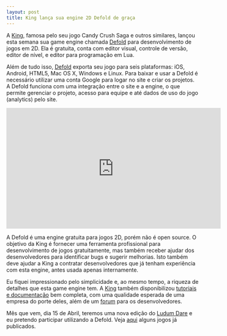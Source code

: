 ```yaml
---
layout: post
title: King lança sua engine 2D Defold de graça
---
```


A [King](https://king.com), famosa pelo seu jogo Candy Crush Saga e outros similares, lançou esta semana sua game engine chamada [Defold](http://www.defold.com/) para desenvolvimento de jogos em 2D. Ela é gratuita, conta com editor visual, controle de versão, editor de nível, e editor para programação em Lua.

Além de tudo isso, [Defold](http://www.defold.com/defold/) exporta seu jogo para seis plataformas: iOS, Android, HTML5, Mac OS X, Windows e Linux. Para baixar e usar a Defold é necessário utilizar uma conta Google para logar no site e criar os projetos. A Defold funciona com uma integração entre o site e a engine, o que permite gerenciar o projeto, acesso para equipe e até dados de uso do jogo (analytics) pelo site.

<iframe width="560" height="315" src="https://www.youtube.com/embed/QTiX_4tGXXA" frameborder="0" allowfullscreen></iframe>

A Defold é uma engine gratuita para jogos 2D, porém não é open source. O objetivo da King é fornecer uma ferramenta profissional para desenvolvimento de jogos gratuitamente, mas também receber ajudar dos desenvolvedores para identificar bugs e sugerir melhorias. Isto também deve ajudar a King a contratar desenvolvedores que já tenham experiência com esta engine, antes usada apenas internamente.

Eu fiquei impressionado pelo simplicidade e, ao mesmo tempo, a riqueza de detalhes que esta game engine tem. A [King](https://king.com) também disponibilizou [tutoriais e documentação](http://www.defold.com/learn/) bem completa, com uma qualidade esperada de uma empresa do porte deles, além de um [forum](https://forum.defold.com/) para os desenvolvedores.

Mês que vem, dia 15 de Abril, teremos uma nova edição do [Ludum Dare](http://ludumdare.com/compo/) e eu pretendo participar utilizando a Defold. Veja [aqui](http://www.defold.com/showcase/) alguns jogos já publicados.
